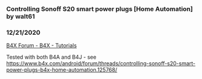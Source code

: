 ### Controlling Sonoff S20 smart power plugs  [Home Automation] by walt61
### 12/21/2020
[B4X Forum - B4X - Tutorials](https://www.b4x.com/android/forum/threads/125769/)

Tested with both B4A and B4J - see <https://www.b4x.com/android/forum/threads/controlling-sonoff-s20-smart-power-plugs-b4x-home-automation.125768/>